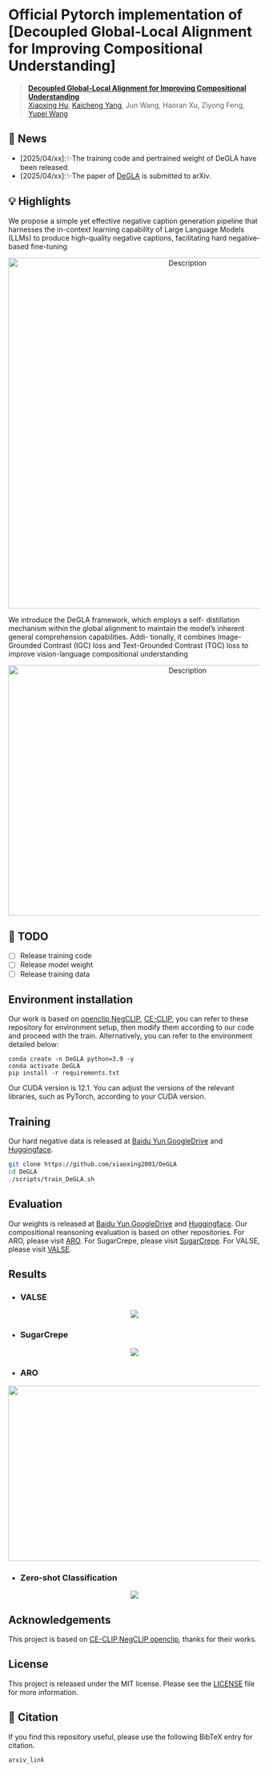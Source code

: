 # Official Pytorch implementation of [Decoupled Global-Local Alignment for Improving Compositional Understanding]


> **[Decoupled Global-Local Alignment for Improving
Compositional Understanding](xx)** <br>
<a href="https://scholar.google.com.hk/citations?user=zBM8_XkAAAAJ&hl=zh-CN&oi=ao">Xiaoxing Hu</a>,</span>
<a href="https://kaicheng-yang0828.github.io">Kaicheng Yang</a>,</span>
Jun Wang,</span>
Haoran Xu,</span>
Ziyong Feng,</span>
<a href="https://scholar.google.com.hk/citations?user=3nMDEBYAAAAJ&hl=zh-CN&oi=ao">Yupei Wang</a></span>
## 📣 News

- [2025/04/xx]:✨The training code and pertrained weight of DeGLA have been released.
- [2025/04/xx]:✨The paper of [DeGLA](xx) is submitted to arXiv.
## 💡 Highlights
We propose a simple yet effective negative caption generation pipeline that harnesses the in-context learning capability of Large Language Models (LLMs) to produce high-quality negative captions, facilitating hard negative-based fine-tuning


<p align="center">
    <img src="assets/neg_data.png" width="700" height="700" alt="Description">
</p>


We introduce the DeGLA framework, which employs a self-
distillation mechanism within the global alignment to maintain
the model’s inherent general comprehension capabilities. Addi-
tionally, it combines Image-Grounded Contrast (IGC) loss and
Text-Grounded Contrast (TGC) loss to improve vision-language
compositional understanding

<p align="center">
    <img src="assets/training_framework.png" width="700" height="500" alt="Description">
</p>


## 🎨 TODO
- [ ] Release training code
- [ ] Release model weight
- [ ] Release training data

## Environment installation
Our work is based on [openclip](https://github.com/mlfoundations/open_clip),[NegCLIP](https://github.com/vinid/neg_clip), [CE-CLIP](https://github.com/lezhang7/Enhance-FineGrained), you can refer to these repository for environment setup, then modify them according to our code and proceed with the train. Alternatively, you can refer to the environment detailed below:
```base
conda create -n DeGLA python=3.9 -y
conda activate DeGLA
pip install -r requirements.txt
```
Our CUDA version is 12.1. You can adjust the versions of the relevant libraries, such as PyTorch, according to your CUDA version.

## Training
Our hard negative data is released at [Baidu Yun](),[GoogleDrive]() and [Huggingface]().
```bash
git clone https://github.com/xiaoxing2001/DeGLA
cd DeGLA
./scripts/train_DeGLA.sh
```
## Evaluation
Our weights is released at [Baidu Yun](),[GoogleDrive]() and [Huggingface]().
 Our compositional reansoning evaluation is based on other repositories. For ARO, please visit [ARO](https://github.com/mertyg/vision-language-models-are-bows). For SugarCrepe, please visit [SugarCrepe](https://github.com/RAIVNLab/sugar-crepe). For VALSE, please visit [VALSE](https://github.com/Heidelberg-NLP/VALSE).
## Results
- ### VALSE
<p align="center">
    <img src="assets/VALSE.png" >
</p>

- ### SugarCrepe
<p align="center">
    <img src="assets/SugarCrepe.png" >
</p>

- ### ARO
<p align="center">
    <img src="assets/ARO.png" width="600" height="350">
</p>

- ### Zero-shot Classification
<p align="center">
    <img src="assets/zero-shot.png" >
</p>




## Acknowledgements
This project is based on [CE-CLIP](https://github.com/lezhang7/Enhance-FineGrained),[NegCLIP](https://github.com/vinid/neg_clip),[openclip](https://github.com/mlfoundations/open_clip), thanks for their works.

## License

This project is released under the MIT license. Please see the [LICENSE](LICENSE) file for more information.

## 📖 Citation
If you find this repository useful, please use the following BibTeX entry for citation.
```latex
arxiv_link
```

<!-- ## 🌟Star History

[![Star History Chart](https://api.star-history.com/svg?repos=deepglint/RWKV-CLIP&type=Date)](https://star-history.com/#deepglint/RWKV-CLIP&Date) -->

